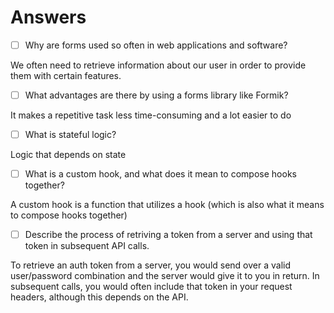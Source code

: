 # Answers

- [ ] Why are forms used so often in web applications and software?

 We often need to retrieve information about our user in order to provide them with certain features.

- [ ] What advantages are there by using a forms library like Formik?

 It makes a repetitive task less time-consuming and a lot easier to do

- [ ] What is stateful logic?

 Logic that depends on state

- [ ] What is a custom hook, and what does it mean to compose hooks together?

 A custom hook is a function that utilizes a hook (which is also what it means to compose hooks together)

- [ ] Describe the process of retriving a token from a server and using that token in subsequent API calls.

 To retrieve an auth token from a server, you would send over a valid user/password combination and the server would
 give it to you in return. In subsequent calls, you would often include that token in your request headers, although
 this depends on the API.